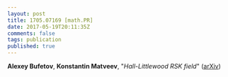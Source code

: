 ```yaml
---
layout: post
title: 1705.07169 [math.PR]
date: 2017-05-19T20:11:35Z
comments: false
tags: publication
published: true
---
```


<b>Alexey Bufetov</b>, <b>Konstantin Matveev</b>, "<i>Hall-Littlewood RSK field</i>" ([arXiv](http://arxiv.org/abs/1705.07169v1))
